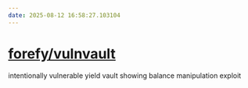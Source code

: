 ```yaml
---
date: 2025-08-12 16:58:27.103104
---
```


# [forefy/vulnvault](https://github.com/forefy/vulnvault)

intentionally vulnerable yield vault showing balance manipulation exploit
